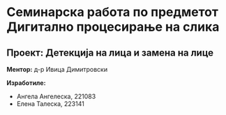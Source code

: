 # Семинарска работа по предметот Дигитално процесирање на слика

## Проект: Детекција на лица и замена на лице

**Ментор:** д-р Ивица Димитровски

**Изработиле:**
- Ангела Ангелеска, 221083
- Елена Талеска, 223141
